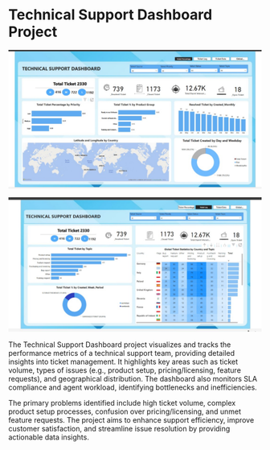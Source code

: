 # Technical Support Dashboard Project

![dashboard1](https://raw.githubusercontent.com/obeleg/technical-support/72312d8f9bc3b84906f7931d13d5fce6ce1ba2ab/WhatsApp%20Image%202024-06-24%20at%2011.20.51%20AM.jpeg)

![dashboard2](https://raw.githubusercontent.com/obeleg/technical-support/72312d8f9bc3b84906f7931d13d5fce6ce1ba2ab/WhatsApp%20Image%202024-06-24%20at%2011.22.39%20AM.jpeg)

The Technical Support Dashboard project visualizes and tracks the performance metrics of a technical support team, providing detailed insights into ticket management. It highlights key areas such as ticket volume, types of issues (e.g., product setup, pricing/licensing, feature requests), and geographical distribution. The dashboard also monitors SLA compliance and agent workload, identifying bottlenecks and inefficiencies. 

The primary problems identified include high ticket volume, complex product setup processes, confusion over pricing/licensing, and unmet feature requests. The project aims to enhance support efficiency, improve customer satisfaction, and streamline issue resolution by providing actionable data insights.


